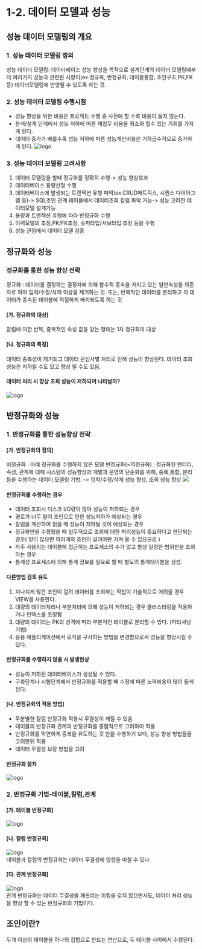# 1-2. 데이터 모델과 성능
## 성능 데이터 모델링의 개요
### 1. 성능 데이터 모델링 정의
성능 데이터 모델링: 데이터베이스 성능 향상을 목적으로 설계단계의 데이터 모델링때부터  여러가지 성능과 관련된 사항이(ex.정규화, 반정규화, 테이블통합, 조인구조,PK,FK 등) 데이터모델링에 반영될 수 있도록 하는 것.

### 2. 성능 데이터 모델링 수행시점
- 성능 향상을 위한 비용은 프로젝트 수행 중 사전에 할 수록 비용이 들지 않는다. 
- 분석/설계 단계에서 성능 저하에 따른 재업무 비용을 최소화 할수 있는 기회를 가지게 된다. 
- 데이터 증가가 빠를수록 성능 저하에  따른 성능개선비용은 기하급수적으로 증가하게 된다.
![logo](http://www.dbguide.net/publishing/img/knowledge/SQL_073.jpg)

### 3. 성능 데이터 모델링 고려사항
1. 데이터 모델링을 할때 정규화를 정확히 수행-> 성능 향상효과 
2. 데이터베이스 용량산정 수행
3. 데이터베이스에 발생되는 트랜잭션 유형 파악(ex.CRUD매트릭스, 시퀀스 다이아그램 등)-> SQL조인 관계 테이블에서 데이터조회 칼럼 파악 가능-> 성능 고려한 데이터모델 설계가능
4. 용량과 트랜잭션 유행에 따라 반정규화 수행
5. 이력모델의 조정,PK/FK조정, 슈퍼타입/서브타입 조정 등을 수행 
6. 성능 관점에서 데이터 모델 검증

## 정규화와 성능 
###  정규화를 통한 성능 향상 전략 
정규화 : 데이터를 결정하는 결정자에 의해 함수적 종속을 가지고 있는 일반속성을 의존자로 하여 입력/수정/삭제 이상을 제거하는 것.  또는, 반복적인 데이터를 분리하고 각 데이터가 종속된 테이블에 적절하게 배치되도록 하는 것
#### [가. 정규화의 대상]
칼럼에 의한 반복, 중복적인 속성 값을 갖는 형태는 1차 정규화의 대상  
#### [나. 정규화의 특징]
데이터 중복성이 제거되고 데이터 관심사별 처리로 인해 성능이 향상된다.  데이터 조회 성능은 저하될 수도 있고 향상 될 수도 있음.

#### 데이터 처리 시 항상 조회 성능이 저하되어 나타날까?
![logo](http://www.dbguide.net/publishing/img/knowledge/SQL_074.jpg)

## 반정규화와 성능 
### 1. 반정규화를 통한 성능향상 전략
#### [가. 반정규화의 정의]
비정규화 : 아예 정규화를 수행하지 않은 모델 
반정규화(=역정규화) : 정규화된 엔터티, 속성, 관계에 대해 시스템의 성능향상과 개발과 운영의 단순화를 위해, 중복,통합, 분리 등을 수행하는 데이터 모델링 기법. 
-> 입력/수정/삭제 성능 향상, 조회 성능 향상
![](http://www.dbguide.net/publishing/img/knowledge/SQL_089.jpg)
#### 반정규화를 수행하는 경우
- 데이터 조회시 디스크 I/O량이 많아 성능이 저하되는 경우
- 경로가 너무 멀어 조인으로 인한 성능저하가 예상되는 경우
-  칼럼을 계산하여 읽을 때 성능이 저하될 것이 예상되는 경우
- 정규화만을 수행했을 때 업무적으로 조회에 대한 처리성능이 중요하다고 판단되는 경우( 양이 많으면 여러개의 조인이 걸려야만 가져 올 수 있으므로 )
- 자주 사용되는 테이블에 접근하는 프로세스의 수가 많고 항상 일정한 범위만을 조회하는 경우
- 통계성 프로세스에 의해 통계 정보를 필요로 할 때 별도의 통계테이블을 생성.
#### 다른방법 검토 유도
1. 지나치게 많은 조인이 걸려 데이터를 조회하는 작업이 기술적으로 어려울 경우 VIEW를 사용한다.
2. 대량의 데이터처리나 부분처리에 의해 성능이 저하되는 경우 클러스터링을 적용하거나 인덱스를 조정함
3. 대량의 데이터는 PK의 성격에 따라 부분적인 테이블로 분리할 수 있다. (파티셔닝 기법)
4. 응용 애플리케이션에서 로직을 구사하는 방법을 변경함으로써 성능을 향상시킬 수 있다.

#### 반정규화를 수행하지 않을 시 발생현상
-   성능이 저하된 데이터베이스가 생성될 수 있다.
-   구축단계나 시험단계에서 반정규화를 적용할 때 수정에 따른 노력비용이 많이 들게 된다.

#### [나. 반정규화의 적용 방법]
- 무분별한 칼럼 반정규화 적용시 무결성이 깨질 수 있음
- 테이블의 반정규화 관계의 반정규화를 종합적으로 고려하여 적용 
- 반정규화를 막연하게 중복을 유도하는 것 만을 수행하기 보다, 성능 향상 방법들을 고려한뒤 적용
- 데이터 무결성 보장 방법을 고려 
#### 반정규화 절차
![logo](http://www.dbguide.net/publishing/img/knowledge/SQL_090.jpg)

### 2. 반정규화 기법-테이블,칼럼,관계
#### [가. 테이블 반정규화]
![logo](http://www.dbguide.net/publishing/img/knowledge/SQL_091.jpg)
#### [나. 칼럼 반정규화]
![logo](http://www.dbguide.net/publishing/img/knowledge/SQL_092.jpg)  
테이블과 칼럼의 반정규화는 데이터 무결성에 영향을 미칠 수 있다. 
#### [다. 관계 반정규화]
![logo](http://www.dbguide.net/publishing/img/knowledge/SQL_093.jpg)  
관계 반정규화는 데이터 무결성을 깨뜨리는 위험을 갖지 않으면서도, 데이터 처리 성능을 향상 할 수 있는 반정규화의 기법이다. 

## 조인이란?
두개 이상의 테이블을 하나의 집합으로 만드는 연산으로, 두 테이블 사이에서 수행된다.
